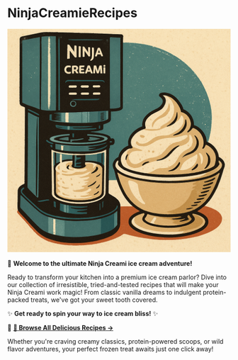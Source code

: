 # NinjaCreamieRecipes

![alt text](NinjaCreamieWBowl.png)

🍨 **Welcome to the ultimate Ninja Creami ice cream adventure!**

Ready to transform your kitchen into a premium ice cream parlor? Dive into our collection of irresistible, tried-and-tested recipes that will make your Ninja Creami work magic! From classic vanilla dreams to indulgent protein-packed treats, we've got your sweet tooth covered.

✨ **Get ready to spin your way to ice cream bliss!** ✨

🎯 **[🍦 Browse All Delicious Recipes →](Best_Ninja_Creami_Ice_Cream_Recipes.md)**

Whether you're craving creamy classics, protein-powered scoops, or wild flavor adventures, your perfect frozen treat awaits just one click away!

